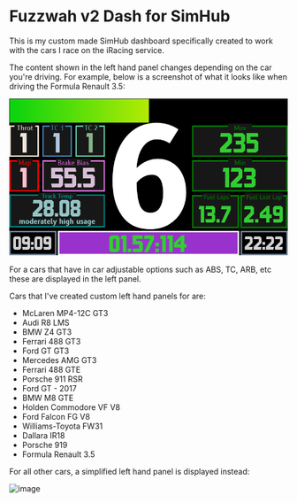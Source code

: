 # Fuzzwah v2 Dash for SimHub

This is my custom made SimHub dashboard specifically created to work with the cars I race on the iRacing service.

The content shown in the left hand panel changes depending on the car you're driving. For example, below is a screenshot of what it looks like when driving the Formula Renault 3.5:

![image](https://raw.githubusercontent.com/Fuzzwah/simhub-dash-fuzzwah-v2/master/Fuzzwah%20v2.djson.01.png)

For a cars that have in car adjustable options such as ABS, TC, ARB, etc these are displayed in the left panel.

Cars that I've created custom left hand panels for are:

* McLaren MP4-12C GT3
* Audi R8 LMS
* BMW Z4 GT3
* Ferrari 488 GT3
* Ford GT GT3
* Mercedes AMG GT3
* Ferrari 488 GTE
* Porsche 911 RSR
* Ford GT - 2017
* BMW M8 GTE
* Holden Commodore VF V8
* Ford Falcon FG V8
* Williams-Toyota FW31
* Dallara IR18
* Porsche 919
* Formula Renault 3.5

For all other cars, a simplified left hand panel is displayed instead:

![image](https://user-images.githubusercontent.com/658935/58136805-cda88480-7c72-11e9-94e6-37d8208c7858.png)
